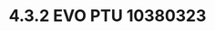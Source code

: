 ---
title: 4.3.2 EVO PTU 10380323
subTitle: EVO PTU Patch Notes
type: OFFICIAL
tags:
  - 4-3-2
  - salvage-gameplay
publishedAt: 2025-10-01T17:28:00Z
sourceAuthor: spectrum
sourceUrl: https://robertsspaceindustries.com/spectrum/community/SC/forum/190048/thread/star-citizen-alpha-4-3-2-ptu-patch-notes
---